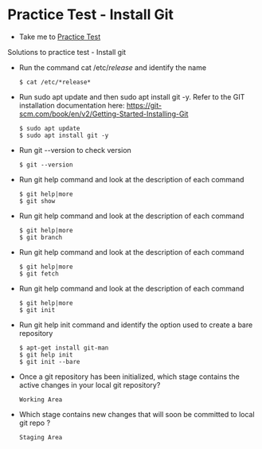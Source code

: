 # Practice Test - Install Git
  - Take me to [Practice Test](https://kodekloud.com/courses/1085975/lectures/23241013)

Solutions to practice test - Install git
- Run the command cat /etc/*release* and identify the name
  ```
  $ cat /etc/*release*
  
- Run sudo apt update and then sudo apt install git -y. Refer to the GIT installation documentation here: https://git-scm.com/book/en/v2/Getting-Started-Installing-Git
  ```
  $ sudo apt update 
  $ sudo apt install git -y
  ```
- Run git --version to check version
  ```
  $ git --version
  ```
- Run git help command and look at the description of each command
  ```
  $ git help|more 
  $ git show
  ```
- Run git help command and look at the description of each command
  ```
  $ git help|more
  $ git branch
  ```
- Run git help command and look at the description of each command
  ```
  $ git help|more
  $ git fetch
  ```
- Run git help command and look at the description of each command
  ```
  $ git help|more
  $ git init
  ```
- Run git help init command and identify the option used to create a bare repository
  ```
  $ apt-get install git-man
  $ git help init
  $ git init --bare
  ```
- Once a git repository has been initialized, which stage contains the active changes in your local git repository?
  ```
  Working Area
  ```
- Which stage contains new changes that will soon be committed to local git repo ?
  ```
  Staging Area
  ```
